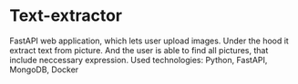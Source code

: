 # Text-extractor
FastAPI web application, which lets user upload images. Under the hood it extract text from picture. And the user is able to find all pictures, that include neccessary expression.
Used technologies: Python, FastAPI, MongoDB, Docker

